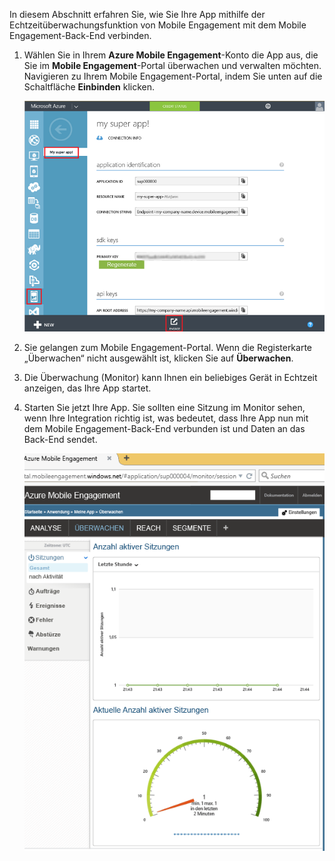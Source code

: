 In diesem Abschnitt erfahren Sie, wie Sie Ihre App mithilfe der Echtzeitüberwachungsfunktion von Mobile Engagement mit dem Mobile Engagement-Back-End verbinden. 

1. Wählen Sie in Ihrem **Azure Mobile Engagement**-Konto die App aus, die Sie im **Mobile Engagement**-Portal überwachen und verwalten möchten. Navigieren zu Ihrem Mobile Engagement-Portal, indem Sie unten auf die Schaltfläche **Einbinden** klicken. 
   
     ![](./media/mobile-engagement-connect-app-with-monitor/engage-button.png)
2. Sie gelangen zum Mobile Engagement-Portal. Wenn die Registerkarte „Überwachen“ nicht ausgewählt ist, klicken Sie auf **Überwachen**.
3. Die Überwachung (Monitor) kann Ihnen ein beliebiges Gerät in Echtzeit anzeigen, das Ihre App startet.
4. Starten Sie jetzt Ihre App. Sie sollten eine Sitzung im Monitor sehen, wenn Ihre Integration richtig ist, was bedeutet, dass Ihre App nun mit dem Mobile Engagement-Back-End verbunden ist und Daten an das Back-End sendet.  
   
     ![](./media/mobile-engagement-connect-app-with-monitor/monitor.png)



<!--HONumber=Nov16_HO2-->


